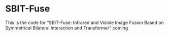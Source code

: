 # SBIT-Fuse
This is the code for “SBIT-Fuse: Infrared and Visible Image Fusion Based on Symmetrical Bilateral Interaction and Transformer”
coming
